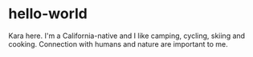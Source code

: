 # hello-world
Kara here. I'm a California-native and I like camping, cycling, skiing and cooking. Connection with humans and nature are important to me.
